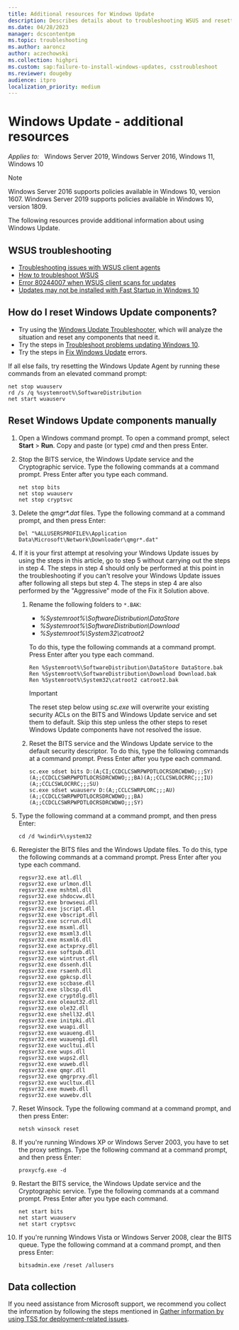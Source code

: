 ```yaml
---
title: Additional resources for Windows Update
description: Describes details about to troubleshooting WSUS and resetting Windows Update components manually.
ms.date: 04/28/2023
manager: dcscontentpm
ms.topic: troubleshooting
ms.author: aaroncz
author: aczechowski
ms.collection: highpri
ms.custom: sap:failure-to-install-windows-updates, csstroubleshoot
ms.reviewer: dougeby
audience: itpro
localization_priority: medium
---
```

# Windows Update - additional resources

_Applies to:_ &nbsp; Windows Server 2019, Windows Server 2016, Windows 11, Windows 10

> [!NOTE]
> Windows Server 2016 supports policies available in Windows 10, version 1607. Windows Server 2019 supports policies available in Windows 10, version 1809.

The following resources provide additional information about using Windows Update.

## WSUS troubleshooting

- [Troubleshooting issues with WSUS client agents](../../mem/configmgr/troubleshoot-issues-with-wsus-client-agents.md)
- [How to troubleshoot WSUS](../../mem/configmgr/troubleshoot-wsus-connection-failures.md)
- [Error 80244007 when WSUS client scans for updates](../../mem/configmgr/error-80244007-when-wsus-client-scans-updates.md)
- [Updates may not be installed with Fast Startup in Windows 10](updates-not-install-with-fast-startup.md)

## How do I reset Windows Update components?

- Try using the [Windows Update Troubleshooter](https://support.microsoft.com/windows/windows-update-troubleshooter-for-windows-10-19bc41ca-ad72-ae67-af3c-89ce169755dd), which will analyze the situation and reset any components that need it.
- Try the steps in [Troubleshoot problems updating Windows 10](https://support.microsoft.com/windows/troubleshoot-problems-updating-windows-10-188c2b0f-10a7-d72f-65b8-32d177eb136c).
- Try the steps in [Fix Windows Update](https://support.microsoft.com/sbs/windows/fix-windows-update-errors-18b693b5-7818-5825-8a7e-2a4a37d6d787) errors.

If all else fails, try resetting the Windows Update Agent by running these commands from an elevated command prompt:

   ``` console
   net stop wuauserv
   rd /s /q %systemroot%\SoftwareDistribution
   net start wuauserv
   ```

## Reset Windows Update components manually

1. Open a Windows command prompt. To open a command prompt, select **Start** > **Run**. Copy and paste (or type) *cmd* and then press Enter.

2. Stop the BITS service, the Windows Update service and the Cryptographic service. Type the following commands at a command prompt. Press Enter after you type each command.

   ``` console
   net stop bits
   net stop wuauserv
   net stop cryptsvc   
   ```

3. Delete the *qmgr\*.dat* files. Type the following command at a command prompt, and then press Enter:

   ``` console
   Del "%ALLUSERSPROFILE%\Application Data\Microsoft\Network\Downloader\qmgr*.dat"
   ```

4. If it is your first attempt at resolving your Windows Update issues by using the steps in this article, go to step 5 without carrying out the steps in step 4. The steps in step 4 should only be performed at this point in the troubleshooting if you can't resolve your Windows Update issues after following all steps but step 4. The steps in step 4 are also performed by the "Aggressive" mode of the Fix it Solution above.

   1. Rename the following folders to `*.BAK`:

      - *%Systemroot%\\SoftwareDistribution\\DataStore*
      - *%Systemroot%\\SoftwareDistribution\\Download*
      - *%Systemroot%\\System32\\catroot2*

       To do this, type the following commands at a command prompt. Press Enter after you type each command.

       ``` console
       Ren %Systemroot%\SoftwareDistribution\DataStore DataStore.bak
       Ren %Systemroot%\SoftwareDistribution\Download Download.bak
       Ren %Systemroot%\System32\catroot2 catroot2.bak
       ```

       > [!IMPORTANT]
       > The reset step below using *sc.exe* will overwrite your existing security ACLs on the BITS and Windows Update service and set them to default.  Skip this step unless the other steps to reset Windows Update components have not resolved the issue.

   2. Reset the BITS service and the Windows Update service to the default security descriptor. To do this, type the following commands at a command prompt. Press Enter after you type each command.

       ``` console
       sc.exe sdset bits D:(A;CI;CCDCLCSWRPWPDTLOCRSDRCWDWO;;;SY)(A;;CCDCLCSWRPWPDTLOCRSDRCWDWO;;;BA)(A;;CCLCSWLOCRRC;;;IU)(A;;CCLCSWLOCRRC;;;SU)
       sc.exe sdset wuauserv D:(A;;CCLCSWRPLORC;;;AU)(A;;CCDCLCSWRPWPDTLOCRSDRCWDWO;;;BA)(A;;CCDCLCSWRPWPDTLOCRSDRCWDWO;;;SY)
       ```

5. Type the following command at a command prompt, and then press Enter:

   ``` console
   cd /d %windir%\system32
   ```

6. Reregister the BITS files and the Windows Update files. To do this, type the following commands at a command prompt. Press Enter after you type each command.

   ``` console
   regsvr32.exe atl.dll
   regsvr32.exe urlmon.dll
   regsvr32.exe mshtml.dll
   regsvr32.exe shdocvw.dll
   regsvr32.exe browseui.dll
   regsvr32.exe jscript.dll
   regsvr32.exe vbscript.dll
   regsvr32.exe scrrun.dll
   regsvr32.exe msxml.dll
   regsvr32.exe msxml3.dll
   regsvr32.exe msxml6.dll
   regsvr32.exe actxprxy.dll
   regsvr32.exe softpub.dll
   regsvr32.exe wintrust.dll
   regsvr32.exe dssenh.dll
   regsvr32.exe rsaenh.dll
   regsvr32.exe gpkcsp.dll
   regsvr32.exe sccbase.dll
   regsvr32.exe slbcsp.dll
   regsvr32.exe cryptdlg.dll
   regsvr32.exe oleaut32.dll
   regsvr32.exe ole32.dll
   regsvr32.exe shell32.dll
   regsvr32.exe initpki.dll
   regsvr32.exe wuapi.dll
   regsvr32.exe wuaueng.dll
   regsvr32.exe wuaueng1.dll
   regsvr32.exe wucltui.dll
   regsvr32.exe wups.dll
   regsvr32.exe wups2.dll
   regsvr32.exe wuweb.dll
   regsvr32.exe qmgr.dll
   regsvr32.exe qmgrprxy.dll
   regsvr32.exe wucltux.dll
   regsvr32.exe muweb.dll
   regsvr32.exe wuwebv.dll
   ```

7. Reset Winsock. Type the following command at a command prompt, and then press Enter:

   ``` console
   netsh winsock reset
   ```

8. If you're running Windows XP or Windows Server 2003, you have to set the proxy settings. Type the following command at a command prompt, and then press Enter:

   ``` console
   proxycfg.exe -d
   ```

9. Restart the BITS service, the Windows Update service and the Cryptographic service. Type the following commands at a command prompt. Press Enter after you type each command.

   ``` console
   net start bits
   net start wuauserv   
   net start cryptsvc 
   ```

10. If you're running Windows Vista or Windows Server 2008, clear the BITS queue. Type the following command at a command prompt, and then press Enter:

    ``` console
    bitsadmin.exe /reset /allusers
    ```

## Data collection

If you need assistance from Microsoft support, we recommend you collect the information by following the steps mentioned in [Gather information by using TSS for deployment-related issues](../windows-troubleshooters/gather-information-using-tss-deployment.md).
